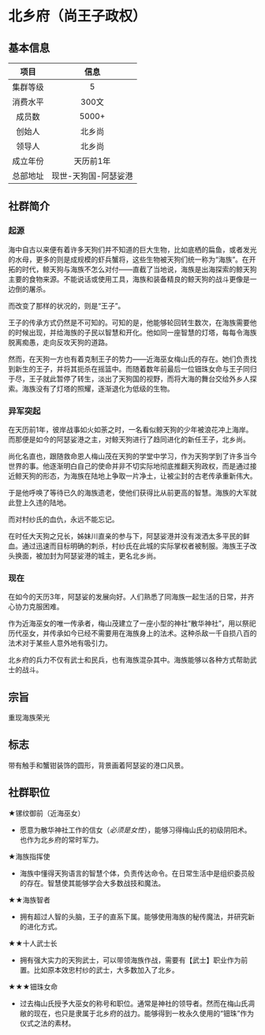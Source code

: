 # 北乡府（尚王子政权）

## 基本信息

项目|信息
:--:|:--:
集群等级|5
消费水平|300文
成员数|5000+
创始人|北乡尚
领导人|北乡尚
成立年份|天历前1年
总部地址|现世-天狗国-阿瑟娑港

## 社群简介

### 起源

海中自古以来便有着许多天狗们并不知道的巨大生物，比如底栖的扁鱼，或者发光的水母，更多的则是成规模的虾兵蟹将，这些生物被天狗们统一称为“海族”。在开拓的时代，鲸天狗与海族不怎么对付——直截了当地说，海族是出海探索的鲸天狗主要的食物来源。不能说话或使用工具，海族和装备精良的鲸天狗的战斗更像是一边倒的屠杀。

而改变了那样的状况的，则是“王子”。

王子的传承方式仍然是不可知的。可知的是，他能够轮回转生数次，在海族需要他的时候出现，并给海族的子民以智慧和开化。他如同一座智慧的灯塔，每每令海族脱离痴愚，走向反攻天狗的道路。

然而，在天狗一方也有着克制王子的势力——近海巫女梅山氏的存在。她们负责找到新生的王子，并将其扼杀在摇篮中。而随着数年前最后一位钿珠女命与王子同归于尽，王子就此暂停了转生，淡出了天狗国的视野，而将大海的舞台交给外乡人探索。海族没有了灯塔的照耀，逐渐退化为低级的生物。

### 异军突起

在天历前1年，彼岸战事如火如荼之时，一名看似鲸天狗的少年被浪花冲上海岸。而那便是如今的阿瑟娑港之主，对鲸天狗进行了趋同进化的新任王子，北乡尚。

尚化名直也，跟随救命恩人梅山茂在天狗的学堂中学习，作为天狗学到了许多当今世界的事。他逐渐明白自己的使命并非不切实际地彻底推翻天狗政权，而是通过接近鲸天狗的形态，为海族在陆地上争取一片净土，让被尘封的古老传承重新伟大。

于是他呼唤了等待已久的海族遗老，使他们获得比从前更高的智慧。海族的大军就此登上久违的陆地。

而对村纱氏的血仇，永远不能忘记。

在时任大天狗之兄长，姊妹川直亲的参与下，阿瑟娑港并没有泼洒太多平民的鲜血。通过迅速而目标明确的刺杀，村纱氏在此城的实际掌权者被制服。海族王子改头换面，被加封为阿瑟娑港的城主，更名北乡尚。

### 现在

在如今的天历3年，阿瑟娑的发展向好。人们熟悉了同海族一起生活的日常，并齐心协力克服困难。

作为近海巫女的唯一传承者，梅山茂建立了一座小型的神社“散华神社”，用以祭祀历代巫女，并传承如今已经不需要用在海族身上的法术。这种杀敌一千自损八百的法术对于某些人意外地有吸引力。

北乡府的兵力不仅有武士和民兵，也有海族混杂其中。海族能够以各种方式帮助武士的战斗。

## 宗旨

重现海族荣光

## 标志

带有触手和蟹钳装饰的圆形，背景画着阿瑟娑的港口风景。

## 社群职位

★镙纹御前（近海巫女）

* 愿意为散华神社工作的信女（*必须是女性*），能够习得梅山氏的初级阴阳术。也作为北乡府的常时军力。

★海族指挥使

* 海族中懂得天狗语言的智慧个体，负责传达命令。在日常生活中是组织委员般的存在。智慧使其能够学会大多数战技和魔法。

★★海族智者

* 拥有超过人智的头脑，王子的直系下属。能够使用海族的秘传魔法，并研究新的进化方式。

★★十人武士长

* 拥有强大实力的天狗武士，可以带领海族作战，需要有【武士】职业作为前置。比如原本效忠村纱的武士，大多数加入了北乡。

★★★钿珠女命

* 过去梅山氏授予大巫女的称号和职位。通常是神社的领导者。然而在梅山氏凋敝的现在，也只是隶属于北乡府的战力。能够得到一枚永久使用的“钿珠”作为仪式之法的素材。
